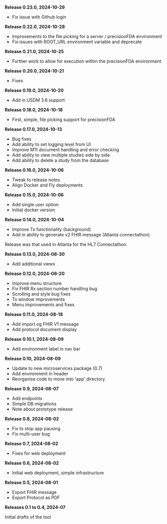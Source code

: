 **Release 0.23.0, 2024-10-29**

- Fix issue with Github login

**Release 0.22.0, 2024-10-28**

- Improvements to the file picking for a server / precisionFDA environment
- Fix issues with ROOT_URL environment variable and deprecate

**Release 0.21.0, 2024-10-25**

- Further work to allow for execution within the precisionFDA environment

**Release 0.20.0, 2024-10-21**

- Fixes

**Release 0.19.0, 2024-10-20**

- Add in USDM 3.6 support

**Release 0.18.0, 2024-10-18**

- First, simple, file picking support for precisionFDA

**Release 0.17.0, 2024-10-13**

- Bug fixes
- Add ability to set logging level from UI
- Improve M11 document handling and error checking
- Add ability to view multiple studies side by side
- Add ability to delete a study from the database

**Release 0.16.0, 2024-10-06**

- Tweak to release notes
- Align Docker and Fly deployments

**Release 0.15.0, 2024-10-06**

- Add single user option
- Initial docker version

**Release 0.14.0, 2024-10-04**

- Improve Tx functionality (background)
- Add in ability to generate v2 FHIR message (Atlanta connectathon)

Release was that used in Atlanta for the HL7 Connectathon. 

**Release 0.13.0, 2024-08-30**

- Add additional views

**Release 0.12.0, 2024-08-20**

- Improve menu structure
- Fix FHIR Rx section number handling bug
- Scrolling and style bug fixes
- Tx window improvements
- Menu improvements and fixes

**Release 0.11.0, 2024-08-18**

- Add import og FHIR V1 message
- Add protocol document display

**Release 0.10.1, 2024-08-09**

- Add environment label in nav bar 

**Release 0.10, 2024-08-09**

- Update to new microservices package (0.7)
- Add environment in header
- Reorganise code to move into 'app' directory

**Release 0.9, 2024-08-07**

- Add endpoints
- Simple DB migrations
- Note about prototype release

**Release 0.8, 2024-08-02**

- Fix to stop app pausing
- Fix multi-user bug

**Release 0.7, 2024-08-02**

- Fixes for web deployment

**Release 0.6, 2024-08-02**

- Initial web deployment, simple infrastructure

**Release 0.5, 2024-08-01**

- Export FHIR message
- Export Protocol as PDF

**Releases 0.1 to 0.4, 2024-07**

Initial drafts of the tool

